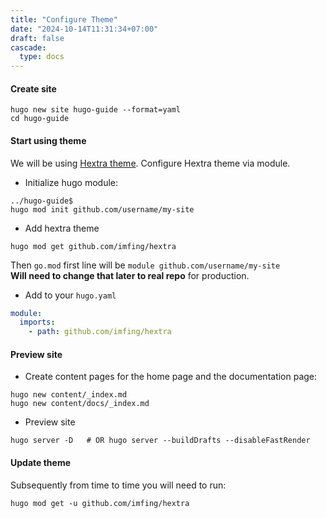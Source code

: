 ```yaml
---
title: "Configure Theme"
date: "2024-10-14T11:31:34+07:00"
draft: false
cascade:
  type: docs
---
```


#### Create site

```shell
hugo new site hugo-guide --format=yaml
cd hugo-guide
```

#### Start using theme

We will be using [Hextra theme](https://themes.gohugo.io/themes/hextra/).
Configure Hextra theme via module.

- Initialize hugo module:

```shell
../hugo-guide$
hugo mod init github.com/username/my-site
```

- Add hextra theme

```shell
hugo mod get github.com/imfing/hextra
```

Then `go.mod` first line will be
`module github.com/username/my-site`
<br/>
**Will need to change that later to real repo** for production.

- Add to your `hugo.yaml`

```yaml
module:
  imports:
    - path: github.com/imfing/hextra
```

#### Preview site

- Create content pages for the home page and the documentation page:

```shell
hugo new content/_index.md
hugo new content/docs/_index.md
```

- Preview site

```shell
hugo server -D   # OR hugo server --buildDrafts --disableFastRender
```

#### Update theme

Subsequently from time to time you will need to run:

```shell
hugo mod get -u github.com/imfing/hextra
```
